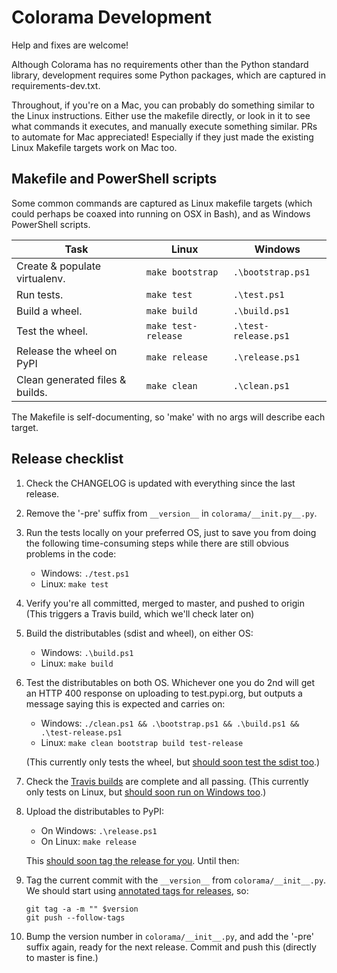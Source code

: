 # Colorama Development

Help and fixes are welcome!

Although Colorama has no requirements other than the Python standard library,
development requires some Python packages, which are captured in
requirements-dev.txt.

Throughout, if you're on a Mac, you can probably do something similar to the
Linux instructions. Either use the makefile directly, or look in it to see
what commands it executes, and manually execute something similar. PRs to
automate for Mac appreciated! Especially if they just made the existing Linux
Makefile targets work on Mac too.

## Makefile and PowerShell scripts

Some common commands are captured as Linux makefile targets (which could
perhaps be coaxed into running on OSX in Bash), and as Windows PowerShell
scripts.

| Task                            | Linux               | Windows              |
|---------------------------------|---------------------|----------------------|
| Create & populate virtualenv.   | `make bootstrap`    | `.\bootstrap.ps1`    |
| Run tests.                      | `make test`         | `.\test.ps1`         |
| Build a wheel.                  | `make build`        | `.\build.ps1`        |
| Test the wheel.                 | `make test-release` | `.\test-release.ps1` |
| Release the wheel on PyPI       | `make release`      | `.\release.ps1`      |
| Clean generated files & builds. | `make clean`        | `.\clean.ps1`        |

The Makefile is self-documenting, so 'make' with no args will describe each
target.

## Release checklist

1. Check the CHANGELOG is updated with everything since the last release.
2. Remove the '-pre' suffix from `__version__` in `colorama/__init.py__.py`.
3. Run the tests locally on your preferred OS, just to save you from doing
   the following time-consuming steps while there are still obvious problems
   in the code:

   * Windows: `./test.ps1`
   * Linux: `make test`

4. Verify you're all committed, merged to master, and pushed to origin (This
   triggers a Travis build, which we'll check later on)

5. Build the distributables (sdist and wheel), on either OS:

    * Windows: `.\build.ps1`
    * Linux: `make build`

6. Test the distributables on both OS. Whichever one you do 2nd will get an
   HTTP 400 response on uploading to test.pypi.org, but outputs a message
   saying this is expected and carries on:

   * Windows: `./clean.ps1 && .\bootstrap.ps1 && .\build.ps1 &&
     .\test-release.ps1`
   * Linux: `make clean bootstrap build test-release`

    (This currently only tests the wheel, but
    [should soon test the sdist too](https://github.com/tartley/colorama/issues/286).)

7. Check the [Travis builds](https://travis-ci.org/github/tartley/colorama)
   are complete and all passing. (This currently only tests on Linux, but
   [should soon run on Windows too](https://github.com/tartley/colorama/issues/283).)

8. Upload the distributables to PyPI:

   * On Windows: `.\release.ps1`
   * On Linux: `make release`

   This [should soon tag the release for you](https://github.com/tartley/colorama/issues/282). Until then:

9. Tag the current commit with the `__version__` from `colorama/__init__.py`.
   We should start using
   [annotated tags for releases](https://www.tartley.com/posts/til-git-annotated-tags/), so:

       git tag -a -m "" $version
       git push --follow-tags

10. Bump the version number in `colorama/__init__.py`, and add the '-pre'
    suffix again, ready for the next release. Commit and push this (directly to
    master is fine.)
